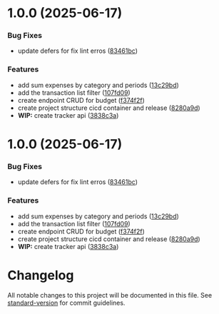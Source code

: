 # 1.0.0 (2025-06-17)


### Bug Fixes

* update defers for fix lint erros ([83461bc](https://github.com/matheusmazzoni/gofinance-tracker-api/commit/83461bc867f53c0437076cbf0fde44027ce6db5f))


### Features

* add sum expenses by category and periods ([13c29bd](https://github.com/matheusmazzoni/gofinance-tracker-api/commit/13c29bd9d9a5a585ff5555319f9aa82ba8f29b04))
* add the transaction list filter ([107fd09](https://github.com/matheusmazzoni/gofinance-tracker-api/commit/107fd096a2a6af6aca8a91e57aae5ddfcbe53349))
* create endpoint CRUD for budget ([f374f2f](https://github.com/matheusmazzoni/gofinance-tracker-api/commit/f374f2f879a6234bbac63d71a499f9a6e8ddbb49))
* create project structure cicd container and release ([8280a9d](https://github.com/matheusmazzoni/gofinance-tracker-api/commit/8280a9d8cfb1fc94797058d017b586e449427b7b))
* **WIP:** create tracker api ([3838c3a](https://github.com/matheusmazzoni/gofinance-tracker-api/commit/3838c3aa6be08177ca0b5dce29154178a1ed7f26))

# 1.0.0 (2025-06-17)


### Bug Fixes

* update defers for fix lint erros ([83461bc](https://github.com/matheusmazzoni/gofinance-tracker-api/commit/83461bc867f53c0437076cbf0fde44027ce6db5f))


### Features

* add sum expenses by category and periods ([13c29bd](https://github.com/matheusmazzoni/gofinance-tracker-api/commit/13c29bd9d9a5a585ff5555319f9aa82ba8f29b04))
* add the transaction list filter ([107fd09](https://github.com/matheusmazzoni/gofinance-tracker-api/commit/107fd096a2a6af6aca8a91e57aae5ddfcbe53349))
* create endpoint CRUD for budget ([f374f2f](https://github.com/matheusmazzoni/gofinance-tracker-api/commit/f374f2f879a6234bbac63d71a499f9a6e8ddbb49))
* create project structure cicd container and release ([8280a9d](https://github.com/matheusmazzoni/gofinance-tracker-api/commit/8280a9d8cfb1fc94797058d017b586e449427b7b))
* **WIP:** create tracker api ([3838c3a](https://github.com/matheusmazzoni/gofinance-tracker-api/commit/3838c3aa6be08177ca0b5dce29154178a1ed7f26))

# Changelog

All notable changes to this project will be documented in this file. See [standard-version](https://github.com/conventional-changelog/standard-version) for commit guidelines.
